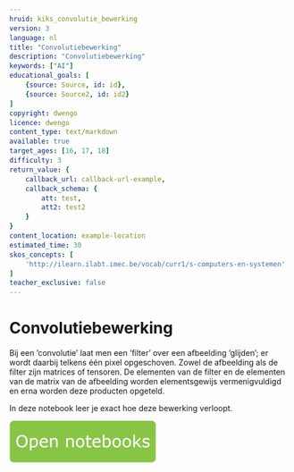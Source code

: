 ```yaml
---
hruid: kiks_convolutie_bewerking
version: 3
language: nl
title: "Convolutiebewerking"
description: "Convolutiebewerking"
keywords: ["AI"]
educational_goals: [
    {source: Source, id: id}, 
    {source: Source2, id: id2}
]
copyright: dwengo
licence: dwengo
content_type: text/markdown
available: true
target_ages: [16, 17, 18]
difficulty: 3
return_value: {
    callback_url: callback-url-example,
    callback_schema: {
        att: test,
        att2: test2
    }
}
content_location: example-location
estimated_time: 30
skos_concepts: [
    'http://ilearn.ilabt.imec.be/vocab/curr1/s-computers-en-systemen'
]
teacher_exclusive: false
---
```


# Convolutiebewerking
Bij een ’convolutie’ laat men een ’filter’ over een afbeelding ’glijden’; er wordt daarbij telkens één pixel opgeschoven. 
Zowel de afbeelding als de filter zijn matrices of tensoren. De elementen van de filter en de elementen van de matrix van de afbeelding worden
elementsgewijs vermenigvuldigd en erna worden deze producten opgeteld. 

In deze notebook leer je exact hoe deze bewerking verloopt.

[![](embed/Knop.png "Knop")](https://kiks.ilabt.imec.be/hub/tmplogin?id=1751 "Convolutie bewerking")
